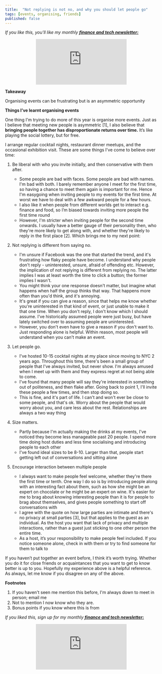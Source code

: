 ```yaml
---
title:  "Not replying is not no, and why you should let people go"  
tags: [events, organising, friends]
published: false
---
```


*If you like this, you'll like my monthly* ***[finance and tech newsletter:](https://avoidboringpeople.substack.com/ "ABP")***

<style>
      .iframe-container {
        overflow: hidden;        
        padding-top: 50%; <!-- Calculated from the aspect ration of the content (in case of 16:9 it is 9/16= 0.5625) -->
        position: relative;
      }
      .iframe-container iframe { 
         border: 0;
         height: 100%; <!-- Finally, width and height are set to 100% so the iframe takes up 100% of the containers space. -->
         left: 0;
         position: absolute;
         top: 0;
         width: 100%;
         display: block;
         margin: 0 auto; <!-- center image -->
      }
      <!-- 4x3 Aspect Ratio -->
      .iframe-container-4x3 {
        padding-top: 75%;
      }
</style> 

<div class="iframe-container-4x3">
  <p align="center"><iframe src="https://avoidboringpeople.substack.com/embed" frameborder="0" scrolling="no"> </iframe></p>
</div>

**Takeaway**

Organising events can be frustrating but is an asymmetric opportunity

**Things I’ve learnt organising events**

One thing I'm trying to do more of this year is organise more events. Just as I believe that meeting new people is asymmetric \[1\], I also believe that **bringing people together has disproportionate returns over time.** It’s like playing the social lottery, but for free.

I arrange regular cocktail nights, restaurant dinner meetups, and the occasional exhibition visit. These are some things I've come to believe over time:

1. Be liberal with who you invite initially, and then conservative with them after. 

    - Some people are bad with faces. Some people are bad with names. I'm bad with both. I barely remember anyone I meet for the first time, so having a chance to meet them again is important for me. Hence I'm easygoing when inviting people to my events for the first time. At worst we have to deal with a few awkward people for a few hours. 
    - I also like it when people from different worlds get to interact e.g. finance and food, so I’m biased towards inviting more people the first time round
    - However, I'm stricter when inviting people for the second time onwards. I usually have a better gauge of their personality then, who they're more likely to get along with, and whether they're likely to reply in the first place \[2\]. Which brings me to my next point:

2. Not replying is different from saying no. 

    - I'm unsure if Facebook was the one that started the trend, and it's frustrating how flaky people have become. I understand why people don't reply - uninterested, unsure, afraid of offending etc. However, the implication of not replying is different from replying no. The latter implies I was at least worth the time to click a button; the former implies I wasn't. 
    - You might think your one response doesn't matter, but imagine what happens when half the group thinks that way. That happens more often than you'd think, and it's annoying.
    - It's great if you can give a reason, since that helps me know whether you're uninterested in that kind of event, or just unable to make it that one time. When you don't reply, I don't know which I should assume. I've historically assumed people were just busy, but have lately switched over to assuming people are uninterested.
    - However, you don't even have to give a reason if you don't want to. Just responding alone is helpful. Within reason, most people will understand when you can't make an event. 
  
3. Let people go.

    - I've hosted 10-15 cocktail nights at my place since moving to NYC 2 years ago. Throughout this time, there's been a small group of people that I've always invited, but never show. I'm always amused when I meet up with them and they express regret at not being able to come.
    - I've found that many people will say they're interested in something out of politeness, and then flake after. Going back to point 1, I'll invite these people a few times, and then stop doing so. 
    - This is fine, and it's part of life. I can't and won't ever be close to some people, and that's ok. Worry about the people that would worry about you, and care less about the rest. Relationships are always a two way thing

4. Size matters.

    - Partly because I'm actually making the drinks at my events, I've noticed they become less manageable past 20 people. I spend more time doing host duties and less time socialising and introducing people to each other
    - I've found ideal sizes to be 8-10. Larger than that, people start getting left out of conversations and sitting alone

5. Encourage interaction between multiple people

    - I always want to make people feel welcome, whether they're there the first time or tenth. One way I do so is by introducing people along with an interesting fact about them, such as how she might be an expert on chocolate or he might be an expert on wine. It's easier for me to brag about knowing interesting people than it is for people to brag about themselves, and gives people something to start off conversations with
    - I agree with the quote on how large parties are intimate and there's no privacy at small parties \[3\], but that applies to the guest as an individual. As the host you want that lack of privacy and multiple interactions, rather than a guest just sticking to one other person the entire time.
    - As a host, it’s your responsibility to make people feel included. If you notice someone alone, check in with them or try to find someone for them to talk to 
    
If you haven’t put together an event before, I think it’s worth trying. Whether you do it for close friends or acquaintances that you want to get to know better is up to you. Hopefully my experience above is a helpful reference. As always, let me know if you disagree on any of the above.    

**Footnotes**

1. If you haven't seen me mention this before, I'm always down to meet in person; email me
2. Not to mention I now know who they are. 
3. Bonus points if you know where this is from

*If you liked this, sign up for my monthly* ***[finance and tech newsletter:](https://avoidboringpeople.substack.com/ "ABP")***

<div class="iframe-container-4x3">
  <p align="center"><iframe src="https://avoidboringpeople.substack.com/embed" frameborder="0" scrolling="no"> </iframe></p>
</div>
